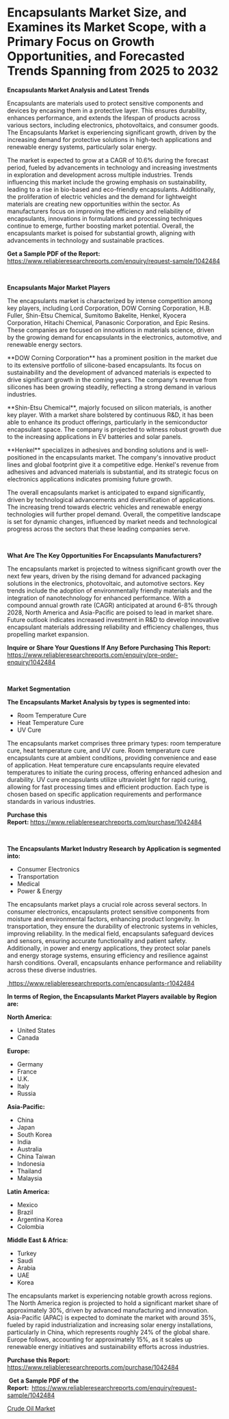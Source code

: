 <p><h1>Encapsulants Market Size, and Examines its Market Scope, with a Primary Focus on Growth Opportunities, and Forecasted Trends Spanning from 2025 to 2032</h1></p><p><strong>Encapsulants Market Analysis and Latest Trends</strong></p>
<p><p>Encapsulants are materials used to protect sensitive components and devices by encasing them in a protective layer. This ensures durability, enhances performance, and extends the lifespan of products across various sectors, including electronics, photovoltaics, and consumer goods. The Encapsulants Market is experiencing significant growth, driven by the increasing demand for protective solutions in high-tech applications and renewable energy systems, particularly solar energy. </p><p>The market is expected to grow at a CAGR of 10.6% during the forecast period, fueled by advancements in technology and increasing investments in exploration and development across multiple industries. Trends influencing this market include the growing emphasis on sustainability, leading to a rise in bio-based and eco-friendly encapsulants. Additionally, the proliferation of electric vehicles and the demand for lightweight materials are creating new opportunities within the sector. As manufacturers focus on improving the efficiency and reliability of encapsulants, innovations in formulations and processing techniques continue to emerge, further boosting market potential. Overall, the encapsulants market is poised for substantial growth, aligning with advancements in technology and sustainable practices.</p></p>
<p><strong>Get a Sample PDF of the Report:&nbsp;</strong> <a href="https://www.reliableresearchreports.com/enquiry/request-sample/1042484?utm_campaign=2794&utm_medium=2&utm_source=Github&utm_content=ia&utm_term=31032025&utm_id=encapsulants">https://www.reliableresearchreports.com/enquiry/request-sample/1042484</a></p>
<p>&nbsp;</p>
<p><strong>Encapsulants Major Market Players</strong></p>
<p><p>The encapsulants market is characterized by intense competition among key players, including Lord Corporation, DOW Corning Corporation, H.B. Fuller, Shin-Etsu Chemical, Sumitomo Bakelite, Henkel, Kyocera Corporation, Hitachi Chemical, Panasonic Corporation, and Epic Resins. These companies are focused on innovations in materials science, driven by the growing demand for encapsulants in the electronics, automotive, and renewable energy sectors.</p><p>**DOW Corning Corporation** has a prominent position in the market due to its extensive portfolio of silicone-based encapsulants. Its focus on sustainability and the development of advanced materials is expected to drive significant growth in the coming years. The company's revenue from silicones has been growing steadily, reflecting a strong demand in various industries.</p><p>**Shin-Etsu Chemical**, majorly focused on silicon materials, is another key player. With a market share bolstered by continuous R&D, it has been able to enhance its product offerings, particularly in the semiconductor encapsulant space. The company is projected to witness robust growth due to the increasing applications in EV batteries and solar panels.</p><p>**Henkel** specializes in adhesives and bonding solutions and is well-positioned in the encapsulants market. The company's innovative product lines and global footprint give it a competitive edge. Henkel's revenue from adhesives and advanced materials is substantial, and its strategic focus on electronics applications indicates promising future growth.</p><p>The overall encapsulants market is anticipated to expand significantly, driven by technological advancements and diversification of applications. The increasing trend towards electric vehicles and renewable energy technologies will further propel demand. Overall, the competitive landscape is set for dynamic changes, influenced by market needs and technological progress across the sectors that these leading companies serve.</p></p>
<p>&nbsp;</p>
<p><strong>What Are The Key Opportunities For Encapsulants Manufacturers?</strong></p>
<p><p>The encapsulants market is projected to witness significant growth over the next few years, driven by the rising demand for advanced packaging solutions in the electronics, photovoltaic, and automotive sectors. Key trends include the adoption of environmentally friendly materials and the integration of nanotechnology for enhanced performance. With a compound annual growth rate (CAGR) anticipated at around 6-8% through 2028, North America and Asia-Pacific are poised to lead in market share. Future outlook indicates increased investment in R&D to develop innovative encapsulant materials addressing reliability and efficiency challenges, thus propelling market expansion.</p></p>
<p><strong>Inquire or Share Your Questions If Any Before Purchasing This Report:</strong> <a href="https://www.reliableresearchreports.com/enquiry/pre-order-enquiry/1042484?utm_campaign=2794&utm_medium=2&utm_source=Github&utm_content=ia&utm_term=31032025&utm_id=encapsulants">https://www.reliableresearchreports.com/enquiry/pre-order-enquiry/1042484</a></p>
<p>&nbsp;</p>
<p><strong>Market Segmentation</strong></p>
<p><strong>The Encapsulants Market Analysis by types is segmented into:</strong></p>
<p><ul><li>Room Temperature Cure</li><li>Heat Temperature Cure</li><li>UV Cure</li></ul></p>
<p><p>The encapsulants market comprises three primary types: room temperature cure, heat temperature cure, and UV cure. Room temperature cure encapsulants cure at ambient conditions, providing convenience and ease of application. Heat temperature cure encapsulants require elevated temperatures to initiate the curing process, offering enhanced adhesion and durability. UV cure encapsulants utilize ultraviolet light for rapid curing, allowing for fast processing times and efficient production. Each type is chosen based on specific application requirements and performance standards in various industries.</p></p>
<p><strong>Purchase this Report:&nbsp;</strong><a href="https://www.reliableresearchreports.com/purchase/1042484?utm_campaign=2794&utm_medium=2&utm_source=Github&utm_content=ia&utm_term=31032025&utm_id=encapsulants">https://www.reliableresearchreports.com/purchase/1042484</a></p>
<p>&nbsp;</p>
<p><strong>The Encapsulants Market Industry Research by Application is segmented into:</strong></p>
<p><ul><li>Consumer Electronics</li><li>Transportation</li><li>Medical</li><li>Power & Energy</li></ul></p>
<p><p>The encapsulants market plays a crucial role across several sectors. In consumer electronics, encapsulants protect sensitive components from moisture and environmental factors, enhancing product longevity. In transportation, they ensure the durability of electronic systems in vehicles, improving reliability. In the medical field, encapsulants safeguard devices and sensors, ensuring accurate functionality and patient safety. Additionally, in power and energy applications, they protect solar panels and energy storage systems, ensuring efficiency and resilience against harsh conditions. Overall, encapsulants enhance performance and reliability across these diverse industries.</p></p>
<p><a href="https://www.reliableresearchreports.com/encapsulants-r1042484?utm_campaign=2794&utm_medium=2&utm_source=Github&utm_content=ia&utm_term=31032025&utm_id=encapsulants">&nbsp;https://www.reliableresearchreports.com/encapsulants-r1042484</a></p>
<p><strong>In terms of Region, the Encapsulants Market Players available by Region are:</strong></p>
<p>
    <p> <strong> North America: </strong>
        <ul>
            <li>United States</li>
            <li>Canada</li>
        </ul>
        </p> 
    <p> <strong> Europe: </strong>
        <ul>
            <li>Germany</li>
            <li>France</li>
            <li>U.K.</li>
            <li>Italy</li>
            <li>Russia</li>
        </ul>
        </p> 
    <p> <strong> Asia-Pacific: </strong>
        <ul>
            <li>China</li>
            <li>Japan</li>
            <li>South Korea</li>
            <li>India</li>
            <li>Australia</li>
            <li>China Taiwan</li>
            <li>Indonesia</li>
            <li>Thailand</li>
            <li>Malaysia</li>
        </ul>
        </p> 
    <p> <strong> Latin America: </strong>
        <ul>
            <li>Mexico</li>
            <li>Brazil</li>
            <li>Argentina Korea</li>
            <li>Colombia</li>
        </ul>
        </p> 
    <p> <strong> Middle East & Africa: </strong>
        <ul>
            <li>Turkey</li>
            <li>Saudi</li>
            <li>Arabia</li>
            <li>UAE</li>
            <li>Korea</li>
        </ul>
    </p>
    </p>
<p><p>The encapsulants market is experiencing notable growth across regions. The North America region is projected to hold a significant market share of approximately 30%, driven by advanced manufacturing and innovation. Asia-Pacific (APAC) is expected to dominate the market with around 35%, fueled by rapid industrialization and increasing solar energy installations, particularly in China, which represents roughly 24% of the global share. Europe follows, accounting for approximately 15%, as it scales up renewable energy initiatives and sustainability efforts across industries.</p></p>
<p><strong>Purchase this Report: </strong><a href="https://www.reliableresearchreports.com/purchase/1042484?utm_campaign=2794&utm_medium=2&utm_source=Github&utm_content=ia&utm_term=31032025&utm_id=encapsulants">https://www.reliableresearchreports.com/purchase/1042484</a></p>
<p>&nbsp;<strong>Get a Sample PDF of the Report:&nbsp;&nbsp;</strong><a href="https://www.reliableresearchreports.com/enquiry/request-sample/1042484?utm_campaign=2794&utm_medium=2&utm_source=Github&utm_content=ia&utm_term=31032025&utm_id=encapsulants">https://www.reliableresearchreports.com/enquiry/request-sample/1042484</a></p>
<p><strong></strong></p>
<p><p><a href="https://github.com/tszkintruca/Market-Research-Report-List-1/blob/main/crude-oil-market.md?utm_campaign=2794&utm_medium=2&utm_source=Github&utm_content=ia&utm_term=31032025&utm_id=encapsulants">Crude Oil Market</a></p></p>